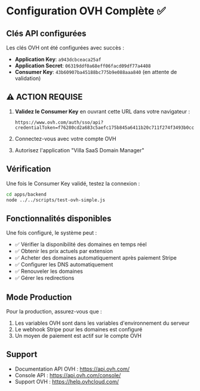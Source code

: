 # Configuration OVH Complète ✅

## Clés API configurées

Les clés OVH ont été configurées avec succès :

- **Application Key**: `a943dcbceaca25af`
- **Application Secret**: `06319ddf0a68eff06facd09df77a4408`
- **Consumer Key**: `43b60907ba45188bc775b9e088aaa840` (en attente de validation)

## ⚠️ ACTION REQUISE

1. **Validez le Consumer Key** en ouvrant cette URL dans votre navigateur :
   ```
   https://www.ovh.com/auth/sso/api?credentialToken=f76280cd2a683c5aefc175b845a6411b20c711f274f3493b0ccc9cd167d7bd5b
   ```

2. Connectez-vous avec votre compte OVH

3. Autorisez l'application "Villa SaaS Domain Manager"

## Vérification

Une fois le Consumer Key validé, testez la connexion :

```bash
cd apps/backend
node ../../scripts/test-ovh-simple.js
```

## Fonctionnalités disponibles

Une fois configuré, le système peut :

- ✅ Vérifier la disponibilité des domaines en temps réel
- ✅ Obtenir les prix actuels par extension
- ✅ Acheter des domaines automatiquement après paiement Stripe
- ✅ Configurer les DNS automatiquement
- ✅ Renouveler les domaines
- ✅ Gérer les redirections

## Mode Production

Pour la production, assurez-vous que :

1. Les variables OVH sont dans les variables d'environnement du serveur
2. Le webhook Stripe pour les domaines est configuré
3. Un moyen de paiement est actif sur le compte OVH

## Support

- Documentation API OVH : https://api.ovh.com/
- Console API : https://api.ovh.com/console/
- Support OVH : https://help.ovhcloud.com/